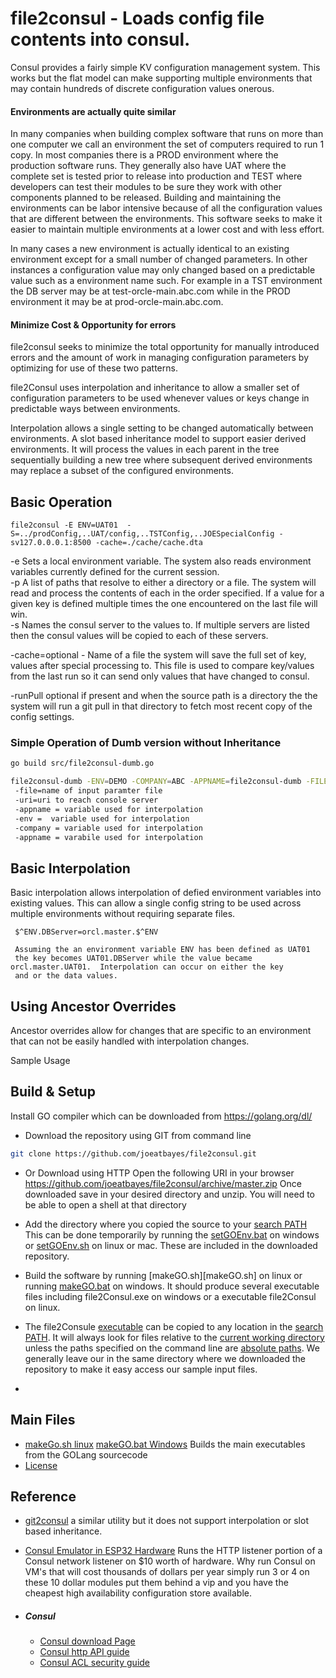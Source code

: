 # file2consul - Loads config file contents into consul. 

Consul provides a fairly simple KV configuration management system.  This works but the flat model can make supporting multiple environments that may contain hundreds of discrete configuration values onerous.  
#### Environments are actually quite similar
In many companies when building complex software that runs on more than one computer we call an environment the set of computers required to run 1 copy. In most companies there is a PROD environment where the production software runs.  They generally also have UAT  where the complete set is tested prior to release into production and TEST where developers can test their modules to be sure they work with other components planned to be released.    Building and maintaining the environments can be labor intensive because of all the configuration values that are different between the environments.  This software seeks to make it easier to maintain multiple environments at a lower cost and with less effort. 

In many cases a new environment is actually identical to an existing environment except for a small number of changed parameters. In other instances a configuration value may only changed based on a predictable value such as a environment name such. For example in a TST environment the DB server may be at test-orcle-main.abc.com while in the PROD environment it may be at prod-orcle-main.abc.com. 

#### Minimize Cost & Opportunity for errors 
file2consul seeks to minimize the total opportunity for manually introduced errors and the amount of work in managing configuration parameters by optimizing for use of these two patterns.  

file2Consul uses interpolation and inheritance to allow a smaller set of configuration parameters to be used whenever values or keys change in predictable ways between environments. 

Interpolation allows a single setting to be changed automatically between 
environments.  A slot based inheritance model to support easier derived environments.   It will process the values in each parent in the tree sequentially building a new tree where subsequent derived environments may replace a subset of the configured environments.


## Basic Operation

    file2consul -E ENV=UAT01  -S=../prodConfig,..UAT/config,..TSTConfig,..JOESpecialConfig -sv127.0.0.0.1:8500 -cache=./cache/cache.dta
  -e Sets a local environment variable.    The system also reads environment variables currently defined for the current session.
​    
  -p A list of paths that resolve to either a directory or a file.     The system will read and process the contents of each in the order  specified.  If a value for a given key is defined multiple times  the one encountered on the last file will win.
​     
  -s Names the consul server to the values to.   If multiple servers are listed then the consul values will be copied to each of these servers.

  -cache=optional - Name of a file the system will save the full set of key, values after special processing  to.   This file is used to compare key/values from the last run so it can send only values  that have changed to consul. 

 -runPull optional if present and when the source path is a directory the the system will run a git pull in that directory to fetch most recent copy of the config settings.



### Simple Operation of Dumb version without Inheritance

```sh
go build src/file2consul-dumb.go

file2consul-dumb -ENV=DEMO -COMPANY=ABC -APPNAME=file2consul-dumb -FILE=data/simple-config/basic.prop.txt -uri=http://127.0.0.1:8500
 -file=name of input paramter file
 -uri=uri to reach console server
 -appname = variable used for interpolation
 -env =  variable used for interpolation
 -company = variable used for interpolation
 -appname = varabile used for interpolation
```





## Basic Interpolation
Basic interpolation allows interpolation of defied environment variables into existing values.  This can allow a single config 
string to be used across multiple environments without requiring separate files.

     $^ENV.DBServer=orcl.master.$^ENV
     
     Assuming the an environment variable ENV has been defined as UAT01
     the key becomes UAT01.DBServer while the value became orcl.master.UAT01.  Interpolation can occur on either the key
     and or the data values.

## Using Ancestor Overrides

Ancestor overrides allow for changes that are specific to an environment that can not be easily handled with interpolation changes.

Sample Usage




## Build & Setup

Install GO compiler which can be downloaded from https://golang.org/dl/ 

* Download the repository  using GIT  from command line

```sh
git clone https://github.com/joeatbayes/file2consul.git
```

* Or Download using HTTP   Open the following URI in your browser https://github.com/joeatbayes/file2consul/archive/master.zip   Once downloaded save in your desired directory and unzip.    You will need to be able to open a shell at that directory

* Add the directory where you copied the source to your [search PATH](http://www.linfo.org/path_env_var.html)  This can be done temporarily by running the [setGOEnv.bat](setGOEnv.bat) on windows or [setGOEnv.sh](setGOEnv.sh) on linux or mac.  These are included in the downloaded repository.
* Build the software by running  [makeGO.sh][makeGO.sh] on linux or running [makeGO.bat](makeGO.bat) on windows.   It should produce several executable files including file2Consul.exe on windows or a executable file2Consul on linux.
* The file2Consule [executable](http://www.linfo.org/executable.html) can be copied to any location in the [search PATH](http://www.linfo.org/path_env_var.html).  It will always look for files relative to the [current working directory](http://www.informit.com/articles/article.aspx?p=2468330&seqNum=15) unless the paths specified on the command line are [absolute paths](https://www.linux.com/blog/absolute-path-vs-relative-path-linuxunix).   We generally leave our in the same directory where we downloaded the repository to make it easy access our sample input files.
* 







## Main Files



* [makeGo.sh linux](makeGO.sh)  [makeGO.bat Windows](makeGO.bat)  Builds the main executables from the GOLang sourcecode
* [License](LICENSE.md)

## Reference

* [git2consul](https://github.com/breser/git2consul) a similar utility but it does not support interpolation or slot based inheritance.

* [Consul Emulator in ESP32 Hardware](....) Runs the HTTP listener portion of a Consul network listener on $10 worth of hardware.    Why run Consul on VM's that will cost thousands of dollars per year simply run 3 or 4 on these 10 dollar modules put them behind a vip and you have the cheapest high availability configuration store available.

* ##### Consul

  * [Consul download Page](https://www.consul.io/downloads.html)
  * [Consul http API guide](https://www.consul.io/api/index.html) 
  * [Consul ACL security guide](https://www.consul.io/docs/guides/acl.html) 
